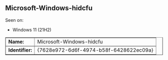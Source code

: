 ## Microsoft-Windows-hidcfu

Seen on:
* Windows 11 (21H2)

<table border="1" class="docutils">
  <tbody>
    <tr>
      <td><b>Name:</b></td>
      <td>Microsoft-Windows-hidcfu</td>
    </tr>
    <tr>
      <td><b>Identifier:</b></td>
      <td>{7628e972-6d6f-4974-b58f-6428622ec09a}</td>
    </tr>
  </tbody>
</table>

&nbsp;

